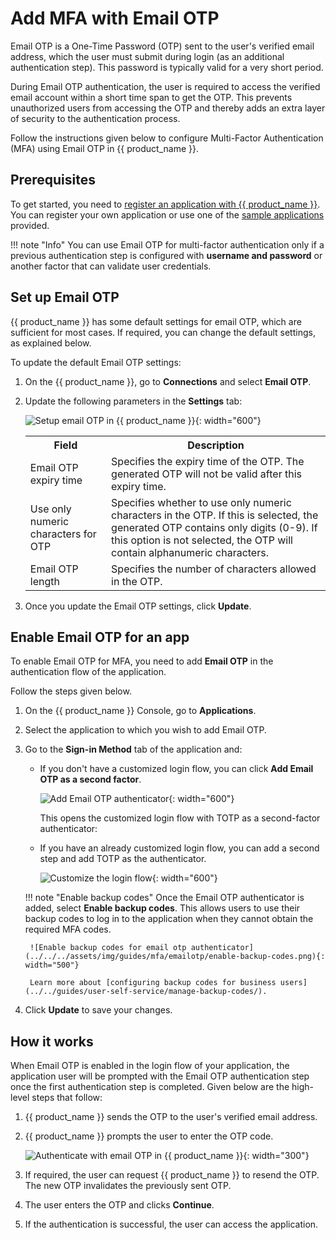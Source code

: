 # Add MFA with Email OTP

Email OTP is a One-Time Password (OTP) sent to the user's verified email address, which the user must submit during login (as an additional authentication step). This password is typically valid for a very short period.

During Email OTP authentication, the user is required to access the verified email account within a short time span to get the OTP. This prevents unauthorized users from accessing the OTP and thereby adds an extra layer of security to the authentication process.

Follow the instructions given below to configure Multi-Factor Authentication (MFA) using Email OTP in {{ product_name }}.

## Prerequisites
To get started, you need to [register an application with {{ product_name }}](../../guides/applications/). You can register your own application or use one of the [sample applications](../../get-started/try-samples/) provided.

!!! note "Info"
    You can use Email OTP for multi-factor authentication only if a previous authentication step is configured with **username and password** or another factor that can validate user credentials.
  
## Set up Email OTP
{{ product_name }} has some default settings for email OTP, which are sufficient for most cases. If required, you can change the default settings, as explained below.

To update the default Email OTP settings:

1. On the {{ product_name }}, go to **Connections** and select **Email OTP**.
2. Update the following parameters in the **Settings** tab:

    ![Setup email OTP in {{ product_name }}](../../../assets/img/guides/mfa/emailotp/setup-email-otp.png){: width="600"}

    <table>
      <tr>
        <th>Field</th>
        <th>Description</th>
      </tr>
      <tr>
        <td>Email OTP expiry time</td>
        <td>Specifies the expiry time of the OTP. The generated OTP will not be valid after this expiry time.</td>
      </tr>
      <tr>
        <td>Use only numeric characters for OTP</td>
        <td>
            Specifies whether to use only numeric characters in the OTP. If this is selected, the generated OTP contains only digits (0-9).
            If this option is not selected, the OTP will contain alphanumeric characters.
        </td>
      </tr>
      <tr>
        <td>Email OTP length</td>
        <td>Specifies the number of characters allowed in the OTP.</td>
      </tr>
    </table>
3. Once you update the Email OTP settings, click **Update**.

## Enable Email OTP for an app
To enable Email OTP for MFA, you need to add **Email OTP** in the authentication flow of the application.

Follow the steps given below.

1. On the {{ product_name }} Console, go to **Applications**.
2. Select the application to which you wish to add Email OTP.
3. Go to the **Sign-in Method** tab of the application and:

      - If you don't have a customized login flow, you can click **Add Email OTP as a second factor**.

        ![Add Email OTP authenticator](../../../assets/img/guides/mfa/emailotp/add-email-otp-authenticator.png){: width="600"}

        This opens the customized login flow with TOTP as a second-factor authenticator:

      - If you have an already customized login flow, you can add a second step and add TOTP as the authenticator.

        ![Customize the login flow](../../../assets/img/guides/mfa/totp/view-totp-authenticator.png){: width="600"}

    !!! note "Enable backup codes"
        Once the Email OTP authenticator is added, select **Enable backup codes**. This allows users to use their backup codes to log in to the application when they cannot obtain the required MFA codes.

        ![Enable backup codes for email otp authenticator](../../../assets/img/guides/mfa/emailotp/enable-backup-codes.png){: width="500"}

        Learn more about [configuring backup codes for business users](../../guides/user-self-service/manage-backup-codes/).

4. Click **Update** to save your changes.

## How it works

When Email OTP is enabled in the login flow of your application, the application user will be prompted with the Email OTP authentication step once the first authentication step is completed. Given below are the high-level steps that follow:

1. {{ product_name }} sends the OTP to the user's verified email address.
2. {{ product_name }} prompts the user to enter the OTP code.
  
   ![Authenticate with email OTP in {{ product_name }}](../../../assets/img/guides/mfa/emailotp/enter-email-otp.png){: width="300"}

3. If required, the user can request {{ product_name }} to resend the OTP. The new OTP invalidates the previously sent OTP.
4. The user enters the OTP and clicks **Continue**.
5. If the authentication is successful, the user can access the application.